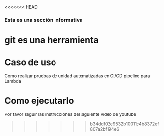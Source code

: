 <<<<<<< HEAD
### Esta es una sección informativa
git es una herramienta
=======
# Caso de uso
Como realizar pruebas de unidad automatizadas en CI/CD pipeline
para Lambda

# Como ejecutarlo
Por favor seguir las instrucciones del siguiente video de youtube
>>>>>>> b34ddf02e9532b10011c4b8372ef807a2bf194e6
